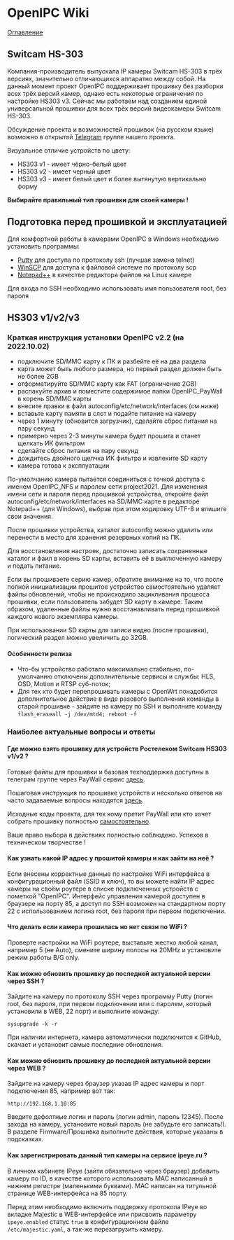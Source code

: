 # OpenIPC Wiki
[Оглавление](../README.md)

Switcam HS-303
--------------

Компания-производитель выпускала IP камеры Switcam HS-303 в трёх версиях,
значительно отличающихся аппаратно между собой. На данный момент проект
OpenIPC поддерживает прошивку без разборки всех трёх версий камер, однако
есть некоторые ограничения по настройке HS303 v3. Сейчас мы работаем над
созданием единой универсальной прошивки для всех трёх версий видеокамеры
Switcam HS-303.

Обсуждение проекта и возможностей прошивок (на русском языке) возможно в
открытой [Telegram](https://t.me/openipc_modding) группе нашего проекта.

Визуальное отличие устройств по цвету:

* HS303 v1 - имеет чёрно-белый цвет
* HS303 v2 - имеет черный цвет
* HS303 v3 - имеет белый цвет и более вытянутую вертикально форму

**Выбирайте правильный тип прошивки для своей камеры !**



## Подготовка перед прошивкой и эксплуатацией

Для комфортной работы в камерами OpenIPC в Windows необходимо установить программы:

* [Putty](https://www.chiark.greenend.org.uk/~sgtatham/putty/latest.html) для доступа по протоколу ssh (лучшая замена telnet)
* [WinSCP](https://winscp.net/eng/docs/lang:ru) для доступа к файловой системе по протоколу scp
* [Notepad++](https://notepad-plus-plus.org/) в качестве редактора файлов на Linux камере

Для входа по SSH необходимо использовать имя пользователя root, без пароля



## HS303 v1/v2/v3

### Краткая инструкция установки OpenIPC v2.2 (на 2022.10.02)

- подключите SD/MMC карту к ПК и разбейте её на два раздела
- карта может быть любого размера, но первый раздел должен быть не более 2GB
- отформатируйте SD/MMC карту как FAT (ограничение 2GB)
- распакуйте архив и поместите содержимое папки OpenIPC_PayWall в корень SD/MMC карты
- внесите правки в файл autoconfig/etc/network/interfaces (см.ниже)
- вставьте карту памяти в слот и подайте питание на камеру
- через 1 минуту (обновится загрузчик), сделайте сброс питания на пару секунд
- примерно через 2-3 минуты камера будет прошита и станет щелкать ИК фильтром
- сделайте сброс питания на пару секунд
- дождитесь двойного щелчка ИК фильтра и извлеките SD карту
- камера готова к эксплуатации

По-умолчанию камера пытается соединиться с точкой доступа с именем OpenIPC_NFS
и паролем сети project2021. Для изменения имени сети и пароля перед прошивкой
устройства, откройте файл autoconfig/etc/network/interfaces на SD/MMC карте в
редакторе Notepad++ (для Windows), выбрав при этом кодировку UTF-8 и впишите
свои значения.

После прошивки устройства, каталог autoconfig можно удалить или перенести в
место для хранения резервных копий на ПК.

Для восстановления настроек, достаточно записать сохраненные каталог и фаил в
корень SD карты, вставить её в выключенную камеру и подать питание.

Если вы прошиваете серию камер, обратите внимание на то, что после полной инициализации
прошитое устройство самостоятельно удаляет файлы обновлений, чтобы не происходило
зацикливания процесса прошивки, если пользователь забудет SD карту в камере.
Таким образом, удаленные файлы нужно восстанавливать перед прошивкой каждого нового
экземпляра камеры.

При использовании SD карты для записи видео (после прошивки), логический раздел можно
увеличить до 32GB.




#### Особенности релиза

- Что-бы устройство работало максимально стабильно, по-умолчанию отключены 
  дополнительные сервисы и службы: HLS, OSD, Motion и RTSP суб-поток;
- Для тех кто будет перепрошивать камеры с OpenWrt понадобится дополнительное
  действие в виде разового выполнения команды в старой прошивке - зайдите на
  камеру по SSH и выполните команду `flash_eraseall -j /dev/mtd4; reboot -f`



### Наиболее актуальные вопросы и ответы

#### Где можно взять прошивку для устройств Ростелеком Switcam HS303 v1/v2 ?

Готовые файлы для прошивки и базовая техподдержка доступны в телеграм группе
через PayWall сервис [здесь](https://paywall.pw/openipc).

Пошаговая инструкция по прошивке устройств и несколько ответов на часто задаваемые
вопросы находятся [здесь](https://github.com/OpenIPC/wiki/blob/master/ru/hardware-hs303.md).

Исходные коды проекта, для тех кому претит PayWall или кто хочет собрать прошивку
полностью [самостоятельно](https://github.com/OpenIPC).

Ваше право выбора в действиях полностью соблюдено. Успехов в техническом творчестве !

#### Как узнать какой IP адрес у прошитой камеры и как зайти на неё ?

Если внесены корректные данные по настройке WiFi интерфейса в конфигурационный
файл (SSID и ключ), то вы можете найти IP адрес камеры на своём роутере в списке
подключенных устройств с пометкой "OpenIPC".
Интерфейс управления камерой доступен в браузере на порту 85, а доступ по SSH
возможен на стандартном порту 22 с использованием логина root, без пароля при
первом подключении.


#### Что делать если камера прошилась но нет связи по WiFi ?

Проверте настройки на WiFi роутере, выставьте жестко любой канал, например 5
(не Auto), смените ширину полосы на 20MHz и установите режим работы B/G only.


#### Как можно обновить прошивку до последней актуальной версии через SSH ?

Зайдите на камеру по протоколу SSH через программу Putty (логин root, без пароля,
при первом подключении или с паролем, который установили в WEB, 22 порт) и
выполните команду:

```
sysupgrade -k -r
```

При наличии интернета, камера автоматически подключится к GitHub, скачает
и установит самые последние обновления.


#### Как можно обновить прошивку до последней актуальной версии через WEB ?

Зайдите на камеру через браузер указав IP адрес камеры и порт подключения 85,
например вот так:

```
http://192.168.1.10:85
```

Введите дефолтные логин и пароль (логин admin, пароль 12345).
После захода на камеру, установите новый пароль (не забудьте его записать!).
В разделе Firmware/Прошивка выполните действия, которые указаны в подсказках.

#### Как зарегистрировать данный тип камеры на сервисе ipeye.ru ?

В личном кабинете IPeye (зайти обязательно через браузер) добавить камеру по ID,
в качестве которого использовать MAC написанный в нижнем регистре (маленькими 
буквами). MAC написан на титульной странице WEB-интерфейса на 85 порту.

Перед этим необходимо включить поддержку протокола IPeye во вкладке Majestic в
WEB-интерфейсе или присвоить параметру `ipeye.enabled` статус `true` в конфигурационном
файле `/etc/majestic.yaml`, а так-же перезагрузить камеру.


